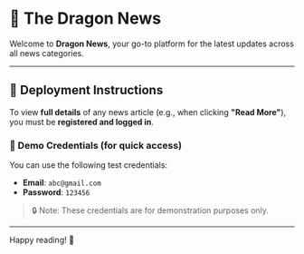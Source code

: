 # 🐉 The Dragon News

Welcome to **Dragon News**, your go-to platform for the latest updates across all news categories.

---

## 🚀 Deployment Instructions

To view **full details** of any news article (e.g., when clicking **"Read More"**), you must be **registered and logged in**.

### 📝 Demo Credentials (for quick access)

You can use the following test credentials:

- **Email**: `abc@gmail.com`
- **Password**: `123456`

> 🔒 Note: These credentials are for demonstration purposes only.

---

Happy reading! 📰
